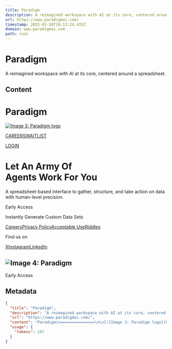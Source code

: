 ```yaml
---
title: Paradigm
description: A reimagined workspace with AI at its core, centered around a spreadsheet.
url: https://www.paradigmai.com/
timestamp: 2025-01-20T16:13:24.435Z
domain: www.paradigmai.com
path: root
---
```


# Paradigm


A reimagined workspace with AI at its core, centered around a spreadsheet.


## Content

Paradigm
===============

[![Image 3: Paradigm logo](https://www.paradigmai.com/_next/image?url=%2Fimages%2Fparadigm.png&w=3840&q=75)](https://www.paradigmai.com/)

[CAREERS](https://www.paradigmai.com/careers)[WAITLIST](https://www.paradigmai.com/join)

[LOGIN](https://app.paradigmai.com/)

Let An Army Of  
Agents Work For You
====================================

A spreadsheet-based interface to gather, structure, and take action on data with human-level precision.

Early Access

Instantly Generate Custom Data Sets

[Careers](https://www.paradigmai.com/careers)[Privacy Policy](https://www.paradigmai.com/privacy)[Acceptable Use](https://www.paradigmai.com/acceptable-use)[Riddles](https://www.paradigmai.com/riddles)

Find us on

[X](https://twitter.com/tryparadigm)[Instagram](https://www.instagram.com/tryparadigm)[LinkedIn](https://www.linkedin.com/company/tryparadigm/)

![Image 4: Paradigm](https://www.paradigmai.com/_next/image?url=%2Fimages%2Ffooter.png&w=640&q=75)
--------------------------------------------------------------------------------------------------

Early Access

## Metadata

```json
{
  "title": "Paradigm",
  "description": "A reimagined workspace with AI at its core, centered around a spreadsheet.",
  "url": "https://www.paradigmai.com/",
  "content": "Paradigm\n===============\n\n[![Image 3: Paradigm logo](https://www.paradigmai.com/_next/image?url=%2Fimages%2Fparadigm.png&w=3840&q=75)](https://www.paradigmai.com/)\n\n[CAREERS](https://www.paradigmai.com/careers)[WAITLIST](https://www.paradigmai.com/join)\n\n[LOGIN](https://app.paradigmai.com/)\n\nLet An Army Of  \nAgents Work For You\n====================================\n\nA spreadsheet-based interface to gather, structure, and take action on data with human-level precision.\n\nEarly Access\n\nInstantly Generate Custom Data Sets\n\n[Careers](https://www.paradigmai.com/careers)[Privacy Policy](https://www.paradigmai.com/privacy)[Acceptable Use](https://www.paradigmai.com/acceptable-use)[Riddles](https://www.paradigmai.com/riddles)\n\nFind us on\n\n[X](https://twitter.com/tryparadigm)[Instagram](https://www.instagram.com/tryparadigm)[LinkedIn](https://www.linkedin.com/company/tryparadigm/)\n\n![Image 4: Paradigm](https://www.paradigmai.com/_next/image?url=%2Fimages%2Ffooter.png&w=640&q=75)\n--------------------------------------------------------------------------------------------------\n\nEarly Access",
  "usage": {
    "tokens": 287
  }
}
```
